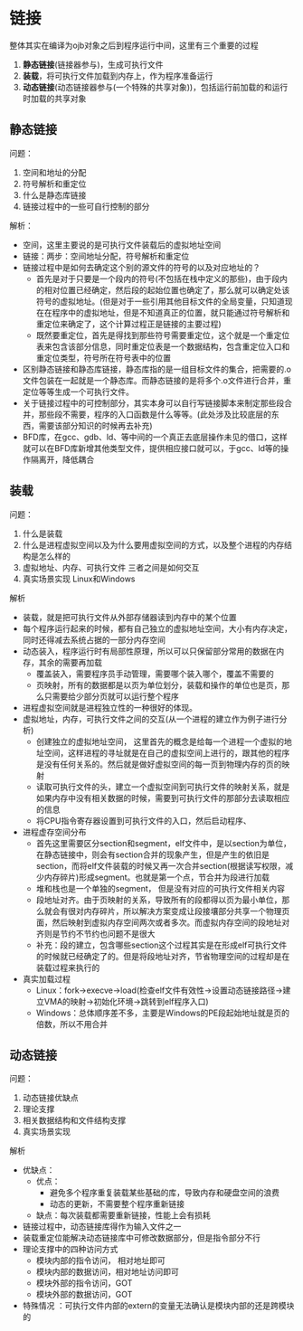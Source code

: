 # 链接

整体其实在编译为ojb对象之后到程序运行中间，这里有三个重要的过程

1. **静态链接**(链接器参与)，生成可执行文件
2. **装载**，将可执行文件加载到内存上，作为程序准备运行
3. **动态链接**(动态链接器参与(一个特殊的共享对象))，包括运行前加载的和运行时加载的共享对象

## 静态链接

问题：

1. 空间和地址的分配
2. 符号解析和重定位
3. 什么是静态库链接
4. 链接过程中的一些可自行控制的部分

解析：

- 空间，这里主要说的是可执行文件装载后的虚拟地址空间
- 链接：两步：空间地址分配，符号解析和重定位 
- 链接过程中是如何去确定这个别的源文件的符号的以及对应地址的？
  - 首先是对于只要是一个段内的符号(不包括在栈中定义的那些)，由于段内的相对位置已经确定，然后段的起始位置也确定了，那么就可以确定处该符号的虚拟地址。(但是对于一些引用其他目标文件的全局变量，只知道现在在程序中的虚拟地址，但是不知道真正的位置，就只能通过符号解析和重定位来确定了，这个计算过程正是链接的主要过程)
  - 既然要重定位，首先是得找到那些符号需要重定位，这个就是一个重定位表来包含该部分信息，同时重定位表是一个数据结构，包含重定位入口和重定位类型，符号所在符号表中的位置
- 区别静态链接和静态库链接，静态库指的是一组目标文件的集合，把需要的.o文件包装在一起就是一个静态库。而静态链接的是将多个.o文件进行合并，重定位等等生成一个可执行文件。 
- 关于链接过程中的可控制部分，其实本身可以自行写链接脚本来制定那些段合并，那些段不需要，程序的入口函数是什么等等。(此处涉及比较底层的东西，需要该部分知识的时候再去补充)
- BFD库，在gcc、gdb、ld、等中间的一个真正去底层操作未见的借口，这样就可以在BFD库新增其他类型文件，提供相应接口就可以，于gcc、ld等的操作隔离开，降低耦合

## 装载

问题：

1. 什么是装载
2. 什么是进程虚拟空间以及为什么要用虚拟空间的方式，以及整个进程的内存结构是怎么样的
3. 虚拟地址、内存、可执行文件 三者之间是如何交互
4. 真实场景实现 Linux和Windows

解析

- 装载，就是把可执行文件从外部存储器读到内存中的某个位置
- 每个程序运行起来的时候，都有自己独立的虚拟地址空间，大小有内存决定，同时还得减去系统占据的一部分内存空间
- 动态装入，程序运行时有局部性原理，所以可以只保留部分常用的数据在内存，其余的需要再加载
  - 覆盖装入，需要程序员手动管理，需要哪个装入哪个，覆盖不需要的
  - 页映射，所有的数据都是以页为单位划分，装载和操作的单位也是页，那么只需要给少部分页就可以运行整个程序
- 进程虚拟空间就是进程独立性的一种很好的体现。
- 虚拟地址，内存，可执行文件之间的交互(从一个进程的建立作为例子进行分析)
  - 创建独立的虚拟地址空间， 这里首先的概念是给每一个进程一个虚拟的地址空间，这样进程的寻址就是在自己的虚拟空间上进行的，跟其他的程序是没有任何关系的。然后就是做好虚拟空间的每一页到物理内存的页的映射
  - 读取可执行文件的头，建立一个虚拟空间到可执行文件的映射关系，就是如果内存中没有相关数据的时候，需要到可执行文件的那部分去读取相应的信息
  - 将CPU指令寄存器设置到可执行文件的入口，然后启动程序、
- 进程虚存空间分布
  - 首先这里需要区分section和segment，elf文件中，是以section为单位，在静态链接中，则会有section合并的现象产生，但是产生的依旧是section，而将elf文件装载的时候又再一次合并section(根据读写权限，减少内存碎片)形成segment。也就是第一个点，节合并为段进行加载
  - 堆和栈也是一个单独的segment， 但是没有对应的可执行文件相关内容
  - 段地址对齐。由于页映射的关系，导致所有的段都得以页为最小单位，那么就会有很对内存碎片，所以解决方案变成让段接壤部分共享一个物理页面，然后映射到虚拟内存空间两次或者多次。而虚拟内存空间的段地址对齐则是节约不节约也问题不是很大
  - 补充：段的建立，包含哪些section这个过程其实是在形成elf可执行文件的时候就已经确定了的。但是将段地址对齐，节省物理空间的过程却是在装载过程来执行的
- 真实加载过程
  - Linux：fork->execve->load(检查elf文件有效性->设置动态链接路径->建立VMA的映射->初始化环境->跳转到elf程序入口)
  - Windows：总体顺序差不多，主要是Windows的PE段起始地址就是页的倍数，所以不用合并

## 动态链接

问题：

1. 动态链接优缺点
2. 理论支撑
3. 相关数据结构和文件结构支撑
4. 真实场景实现

解析

- 优缺点：
  - 优点：
    - 避免多个程序重复装载某些基础的库，导致内存和硬盘空间的浪费
    - 动态的更新，不需要整个程序重新链接
  - 缺点：每次装载都需要重新链接，性能上会有损耗
- 链接过程中，动态链接库得作为输入文件之一
- 装载重定位能解决动态链接库中可修改数据部分，但是指令部分不行
- 理论支撑中的四种访问方式
  - 模块内部的指令访问， 相对地址即可
  - 模块内部的数据访问，相对地址访问即可
  - 模块外部的指令访问，GOT
  - 模块外部的数据访问，GOT
- 特殊情况 ：可执行文件内部的extern的变量无法确认是模块内部的还是跨模块的

